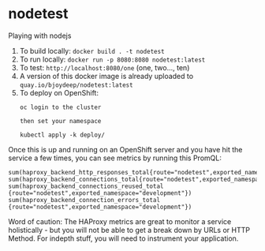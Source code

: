 # nodetest
Playing with nodejs



1. To build locally: `docker build . -t nodetest`
1. To run locally: `docker run -p 8080:8080 nodetest:latest`
1. To test: `http://localhost:8080/one` (one, two..., ten)
1. A version of this docker image is already uploaded to `quay.io/bjoydeep/nodetest:latest`
1. To deploy on OpenShift: 
    ```
    oc login to the cluster

    then set your namespace

    kubectl apply -k deploy/
    ```

Once this is up and running on an OpenShift server and you have hit the service a few times, you can see metrics by running this PromQL:
```
sum(haproxy_backend_http_responses_total{route="nodetest",exported_namespace="development"})
sum(haproxy_backend_connections_total{route="nodetest",exported_namespace="development"})
sum(haproxy_backend_connections_reused_total {route="nodetest",exported_namespace="development"})
sum(haproxy_backend_connection_errors_total {route="nodetest",exported_namespace="development"})
```
Word of caution: The HAProxy metrics are great to monitor a service holistically - but you will not be able to get a break down by URLs or HTTP Method. For indepth stuff, you will need to instrument your application.

